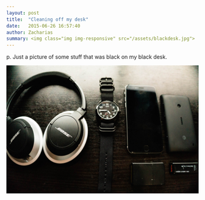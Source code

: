 ```yaml
---
layout: post
title:  "Cleaning off my desk"
date:   2015-06-26 16:57:40
author: Zacharias
summary: <img class="img img-responsive" src="/assets/blackdesk.jpg">
---
```


p. Just a picture of some stuff that was black on my black desk.

<img class="img img-responsive" src="/assets/blackdesk.jpg">